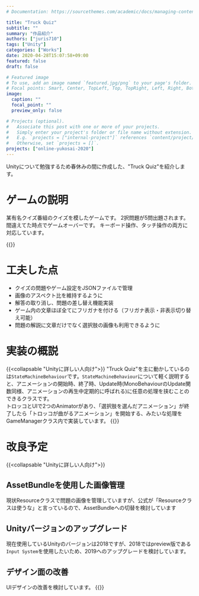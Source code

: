 ```yaml
---
# Documentation: https://sourcethemes.com/academic/docs/managing-content/

title: "Truck Quiz"
subtitle: ""
summary: "作品紹介"
authors: ["juris710"]
tags: ["Unity"]
categories: ["Works"]
date: 2020-04-28T15:07:58+09:00
featured: false
draft: false

# Featured image
# To use, add an image named `featured.jpg/png` to your page's folder.
# Focal points: Smart, Center, TopLeft, Top, TopRight, Left, Right, BottomLeft, Bottom, BottomRight.
image:
  caption: ""
  focal_point: ""
  preview_only: false

# Projects (optional).
#   Associate this post with one or more of your projects.
#   Simply enter your project's folder or file name without extension.
#   E.g. `projects = ["internal-project"]` references `content/project/deep-learning/index.md`.
#   Otherwise, set `projects = []`.
projects: ["online-yukosai-2020"]
---
```

Unityについて勉強するため春休みの間に作成した、"Truck Quiz"を紹介します。
# ゲームの説明
某有名クイズ番組のクイズを模したゲームです。
2択問題が5問出題されます。間違えてた時点でゲームオーバーです。
キーボード操作、タッチ操作の両方に対応しています。

{{<unity src="https://juris710.github.io/TruckQuizSample/">}}

# 工夫した点
- クイズの問題やゲーム設定をJSONファイルで管理
- 画像のアスペクト比を維持するように
- 解答の取り消し、問題の差し替え機能実装
- ゲーム内の文章ほぼ全てにフリガナを付ける（フリガナ表示・非表示切り替え可能）
- 問題の解説に文章だけでなく選択肢の画像も利用できるように

# 実装の概説
{{<collapsable "Unityに詳しい人向け">}}
"Truck Quiz"を主に動かしているのは`StateMachineBehaviour`です。`StateMachineBehaviour`について軽く説明すると、アニメーションの開始時、終了時、Update時(MonoBehaviourのUpdate関数同様、アニメーションの再生中定期的に呼ばれる)に任意の処理を挟むことのできるクラスです。  
トロッコとUIで2つのAnimatorがあり、「選択肢を選んだアニメーション」が終了したら「トロッコが曲がるアニメーション」を開始する、みたいな処理をGameManagerクラス内で実装しています。
{{</collapsable>}}
# 改良予定
{{<collapsable "Unityに詳しい人向け">}}
## AssetBundleを使用した画像管理  
現状Resourceクラスで問題の画像を管理していますが、公式が「Resourceクラスは使うな」と言っているので、AssetBundleへの切替を検討しています
## Unityバージョンのアップグレード  
現在使用しているUnityのバージョンは2018ですが、2018ではpreview版である`Input System`を使用したいため、2019へのアップグレードを検討しています。
## デザイン面の改善
UIデザインの改善を検討しています。
{{</collapsable>}}
